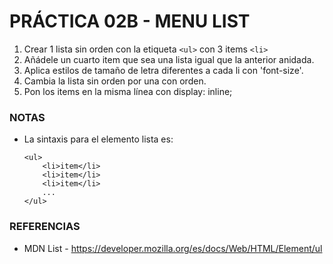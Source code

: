 # PRÁCTICA 02B - MENU LIST

1. Crear 1 lista sin orden con la etiqueta `<ul>` con 3 items `<li>`
2. Añádele un cuarto item que sea una lista igual que la anterior anidada.
3. Aplica estilos de tamaño de letra diferentes a cada li con 'font-size'.
4. Cambia la lista sin orden por una con orden.
5. Pon los items en la misma línea con display: inline;


### NOTAS
- La sintaxis para el elemento lista es:
    ```
    <ul>
        <li>item</li>
        <li>item</li>
        <li>item</li>
        ...
    </ul>
    ```


### REFERENCIAS
- MDN List - https://developer.mozilla.org/es/docs/Web/HTML/Element/ul